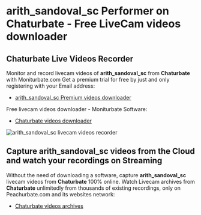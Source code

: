 # arith_sandoval_sc Performer on Chaturbate - Free LiveCam videos downloader

## Chaturbate Live Videos Recorder

Monitor and record livecam videos of **arith_sandoval_sc** from **Chaturbate** with Moniturbate.com
Get a premium trial for free by just and only registering with your Email address:
* [arith_sandoval_sc Premium videos downloader](https://moniturbate.com/request-demo-licence-key.html)

Free livecam videos downloader - Moniturbate Software:
* [Chaturbate videos downloader](https://moniturbate.com/moniturbate-download-software.html)

![arith_sandoval_sc livecam videos recorder](https://peachurnet.com/templates/moniturbate-software.png)


## Capture arith_sandoval_sc videos from the Cloud and watch your recordings on Streaming

Without the need of downloading a software, capture **arith_sandoval_sc** livecam videos from **Chaturbate** 100% online.
Watch Livecam archives from **Chaturbate** unlimitedly from thousands of existing recordings, only on Peachurbate.com and its websites network:
* [Chaturbate videos archives](https://peachurnet.com/)